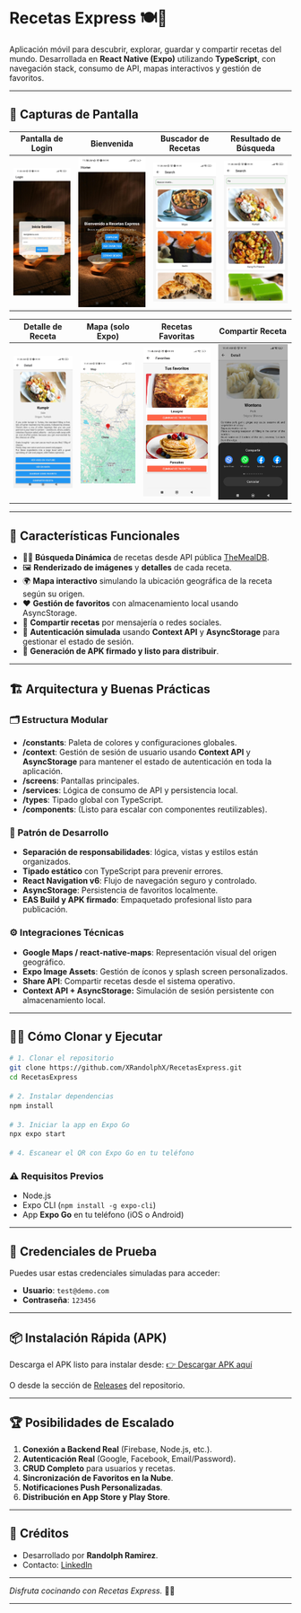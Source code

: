 # Recetas Express 🍽️📲

Aplicación móvil para descubrir, explorar, guardar y compartir recetas del mundo.
Desarrollada en **React Native (Expo)** utilizando **TypeScript**, con navegación stack, consumo de API, mapas interactivos y gestión de favoritos.

---

## 📸 Capturas de Pantalla

| Pantalla de Login                 | Bienvenida                      | Buscador de Recetas                 | Resultado de Búsqueda             |
| --------------------------------- | ------------------------------- | ----------------------------------- | --------------------------------- |
| ![Login](./screenshots/login.jpg) | ![Home](./screenshots/home.jpg) | ![Search](./screenshots/search.jpg) | ![Query](./screenshots/query.jpg) |

| Detalle de Receta                   | Mapa (solo Expo)              | Recetas Favoritas                         | Compartir Receta                  |
| ----------------------------------- | ----------------------------- | ----------------------------------------- | --------------------------------- |
| ![Detail](./screenshots/detail.jpg) | ![Map](./screenshots/map.jpg) | ![Favorites](./screenshots/favorites.jpg) | ![Share](./screenshots/share.jpg) |

---

## 🚀 Características Funcionales

- 🧑‍🍳 **Búsqueda Dinámica** de recetas desde API pública [TheMealDB](https://www.themealdb.com/api.php).
- 🖼️ **Renderizado de imágenes** y **detalles** de cada receta.
- 🌍 **Mapa interactivo** simulando la ubicación geográfica de la receta según su origen.
- ❤️ **Gestión de favoritos** con almacenamiento local usando AsyncStorage.
- 🔗 **Compartir recetas** por mensajería o redes sociales.
- 🔐 **Autenticación simulada** usando **Context API** y **AsyncStorage** para gestionar el estado de sesión.
- 📲 **Generación de APK firmado y listo para distribuir**.

---

## 🏗️ Arquitectura y Buenas Prácticas

### 🗂️ Estructura Modular

- **/constants**: Paleta de colores y configuraciones globales.
- **/context**: Gestión de sesión de usuario usando **Context API** y **AsyncStorage** para mantener el estado de autenticación en toda la aplicación.
- **/screens**: Pantallas principales.
- **/services**: Lógica de consumo de API y persistencia local.
- **/types**: Tipado global con TypeScript.
- **/components**: (Listo para escalar con componentes reutilizables).

### 🧠 Patrón de Desarrollo

- **Separación de responsabilidades**: lógica, vistas y estilos están organizados.
- **Tipado estático** con TypeScript para prevenir errores.
- **React Navigation v6**: Flujo de navegación seguro y controlado.
- **AsyncStorage**: Persistencia de favoritos localmente.
- **EAS Build y APK firmado**: Empaquetado profesional listo para publicación.

### ⚙️ Integraciones Técnicas

- **Google Maps / react-native-maps**: Representación visual del origen geográfico.
- **Expo Image Assets**: Gestión de íconos y splash screen personalizados.
- **Share API**: Compartir recetas desde el sistema operativo.
- **Context API + AsyncStorage:** Simulación de sesión persistente con almacenamiento local.

---

## 🧑‍💻 Cómo Clonar y Ejecutar

```bash
# 1. Clonar el repositorio
git clone https://github.com/XRandolphX/RecetasExpress.git
cd RecetasExpress

# 2. Instalar dependencias
npm install

# 3. Iniciar la app en Expo Go
npx expo start

# 4. Escanear el QR con Expo Go en tu teléfono
```

### ⚠️ Requisitos Previos

- Node.js
- Expo CLI (`npm install -g expo-cli`)
- App **Expo Go** en tu teléfono (iOS o Android)

---

## 🔐 Credenciales de Prueba

Puedes usar estas credenciales simuladas para acceder:

- **Usuario**: `test@demo.com`
- **Contraseña**: `123456`

---

## 📦 Instalación Rápida (APK)

Descarga el APK listo para instalar desde:
[👉 Descargar APK aquí](https://expo.dev/accounts/xrandolphx/projects/RecetasExpress/builds/b6f5c421-7335-45a5-b2a3-5874bcfbe396)

O desde la sección de [Releases](https://github.com/XRandolphX/RecetasExpress/releases) del repositorio.

---

## 🏆 Posibilidades de Escalado

1. **Conexión a Backend Real** (Firebase, Node.js, etc.).
2. **Autenticación Real** (Google, Facebook, Email/Password).
3. **CRUD Completo** para usuarios y recetas.
4. **Sincronización de Favoritos en la Nube**.
5. **Notificaciones Push Personalizadas**.
6. **Distribución en App Store y Play Store**.

---

## 📝 Créditos

- Desarrollado por **Randolph Ramirez**.
- Contacto: [LinkedIn](https://www.linkedin.com/in/randolph-fabrizio-ramirez-palacios-4766a1272)

---

_Disfruta cocinando con Recetas Express._ 🍲📱

---
